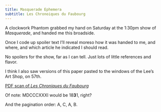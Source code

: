 ```yaml
---
title: Masquerade Ephemera
subtitle: Les Chronoiques du Faubourg
---
```

A clockwork Phantom grabbed my hand on Saturday at the 1:30pm show of _Masquerade_, and handed me this broadside.

Once I code up spoiler text I’ll reveal moreso how it was handed to me, and where, and which article he indicated I should read.

No spoilers for the show, far as I can tell. Just lots of little references and flavor.

I think I also saw versions of this paper pasted to the windows of the Lee’s Art Shop, on 57th.

[PDF scan of _Les Chroniques du Faubourg_](/les-chroniques-du-faubourg.pdf)

Of note: MDCCCXXXI would be 18**3**1, right?

And the pagination order: A, C, A, B.
